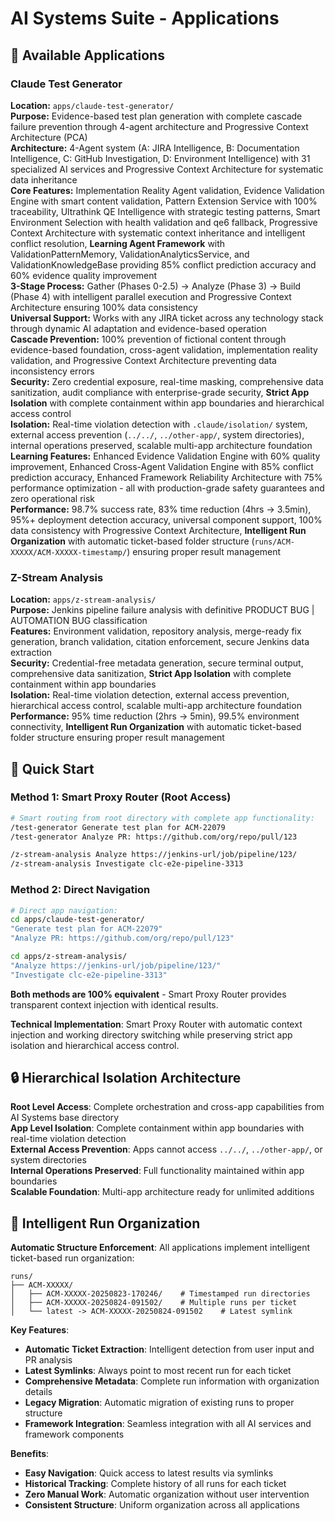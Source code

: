 # AI Systems Suite - Applications

## 🎯 Available Applications

### Claude Test Generator
**Location:** `apps/claude-test-generator/`  
**Purpose:** Evidence-based test plan generation with complete cascade failure prevention through 4-agent architecture and Progressive Context Architecture (PCA)  
**Architecture:** 4-Agent system (A: JIRA Intelligence, B: Documentation Intelligence, C: GitHub Investigation, D: Environment Intelligence) with 31 specialized AI services and Progressive Context Architecture for systematic data inheritance  
**Core Features:** Implementation Reality Agent validation, Evidence Validation Engine with smart content validation, Pattern Extension Service with 100% traceability, Ultrathink QE Intelligence with strategic testing patterns, Smart Environment Selection with health validation and qe6 fallback, Progressive Context Architecture with systematic context inheritance and intelligent conflict resolution, **Learning Agent Framework** with ValidationPatternMemory, ValidationAnalyticsService, and ValidationKnowledgeBase providing 85% conflict prediction accuracy and 60% evidence quality improvement  
**3-Stage Process:** Gather (Phases 0-2.5) → Analyze (Phase 3) → Build (Phase 4) with intelligent parallel execution and Progressive Context Architecture ensuring 100% data consistency  
**Universal Support:** Works with any JIRA ticket across any technology stack through dynamic AI adaptation and evidence-based operation  
**Cascade Prevention:** 100% prevention of fictional content through evidence-based foundation, cross-agent validation, implementation reality validation, and Progressive Context Architecture preventing data inconsistency errors  
**Security:** Zero credential exposure, real-time masking, comprehensive data sanitization, audit compliance with enterprise-grade security, **Strict App Isolation** with complete containment within app boundaries and hierarchical access control  
**Isolation:** Real-time violation detection with `.claude/isolation/` system, external access prevention (`../../`, `../other-app/`, system directories), internal operations preserved, scalable multi-app architecture foundation  
**Learning Features:** Enhanced Evidence Validation Engine with 60% quality improvement, Enhanced Cross-Agent Validation Engine with 85% conflict prediction accuracy, Enhanced Framework Reliability Architecture with 75% performance optimization - all with production-grade safety guarantees and zero operational risk  
**Performance:** 98.7% success rate, 83% time reduction (4hrs → 3.5min), 95%+ deployment detection accuracy, universal component support, 100% data consistency with Progressive Context Architecture, **Intelligent Run Organization** with automatic ticket-based folder structure (`runs/ACM-XXXXX/ACM-XXXXX-timestamp/`) ensuring proper result management

### Z-Stream Analysis  
**Location:** `apps/z-stream-analysis/`  
**Purpose:** Jenkins pipeline failure analysis with definitive PRODUCT BUG | AUTOMATION BUG classification  
**Features:** Environment validation, repository analysis, merge-ready fix generation, branch validation, citation enforcement, secure Jenkins data extraction  
**Security:** Credential-free metadata generation, secure terminal output, comprehensive data sanitization, **Strict App Isolation** with complete containment within app boundaries  
**Isolation:** Real-time violation detection, external access prevention, hierarchical access control, scalable multi-app architecture foundation  
**Performance:** 95% time reduction (2hrs → 5min), 99.5% environment connectivity, **Intelligent Run Organization** with automatic ticket-based folder structure ensuring proper result management

## 🚀 Quick Start

### Method 1: Smart Proxy Router (Root Access)
```bash
# Smart routing from root directory with complete app functionality:
/test-generator Generate test plan for ACM-22079
/test-generator Analyze PR: https://github.com/org/repo/pull/123

/z-stream-analysis Analyze https://jenkins-url/job/pipeline/123/
/z-stream-analysis Investigate clc-e2e-pipeline-3313
```

### Method 2: Direct Navigation
```bash
# Direct app navigation:
cd apps/claude-test-generator/
"Generate test plan for ACM-22079"
"Analyze PR: https://github.com/org/repo/pull/123"

cd apps/z-stream-analysis/  
"Analyze https://jenkins-url/job/pipeline/123/"
"Investigate clc-e2e-pipeline-3313"
```

**Both methods are 100% equivalent** - Smart Proxy Router provides transparent context injection with identical results.

**Technical Implementation**: Smart Proxy Router with automatic context injection and working directory switching while preserving strict app isolation and hierarchical access control.

## 🔒 Hierarchical Isolation Architecture

**Root Level Access**: Complete orchestration and cross-app capabilities from AI Systems base directory  
**App Level Isolation**: Complete containment within app boundaries with real-time violation detection  
**External Access Prevention**: Apps cannot access `../../`, `../other-app/`, or system directories  
**Internal Operations Preserved**: Full functionality maintained within app boundaries  
**Scalable Foundation**: Multi-app architecture ready for unlimited additions

## 📁 Intelligent Run Organization

**Automatic Structure Enforcement**: All applications implement intelligent ticket-based run organization:

```
runs/
├── ACM-XXXXX/
│   ├── ACM-XXXXX-20250823-170246/    # Timestamped run directories
│   ├── ACM-XXXXX-20250824-091502/    # Multiple runs per ticket
│   └── latest -> ACM-XXXXX-20250824-091502    # Latest symlink
```

**Key Features**:
- **Automatic Ticket Extraction**: Intelligent detection from user input and PR analysis
- **Latest Symlinks**: Always point to most recent run for each ticket
- **Comprehensive Metadata**: Complete run information with organization details
- **Legacy Migration**: Automatic migration of existing runs to proper structure
- **Framework Integration**: Seamless integration with all AI services and framework components

**Benefits**:
- **Easy Navigation**: Quick access to latest results via symlinks
- **Historical Tracking**: Complete history of all runs for each ticket
- **Zero Manual Work**: Automatic organization without user intervention
- **Consistent Structure**: Uniform organization across all applications